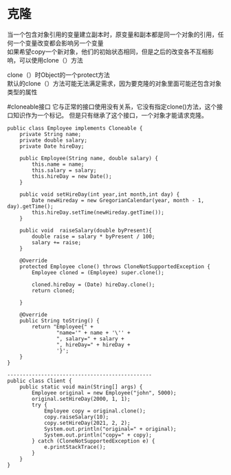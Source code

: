 # 克隆 #

当一个包含对象引用的变量建立副本时，原变量和副本都是同一个对象的引用，任何一个变量改变都会影响另一个变量  
如果希望copy一个新对象，他们的初始状态相同，但是之后的改变各不互相影响，可以使用clone（）方法  

clone（）时Object的一个protect方法  
默认的clone（）方法可能无法满足需求，因为要克隆的对象里面可能还包含对象类型的属性

#cloneable接口
它与正常的接口使用没有关系，它没有指定clone()方法，这个接口知识作为一个标记。 
但是只有继承了这个接口，一个对象才能请求克隆。

	public class Employee implements Cloneable {
	    private String name;
	    private double salary;
	    private Date hireDay;
	
	    public Employee(String name, double salary) {
	        this.name = name;
	        this.salary = salary;
	        this.hireDay = new Date();
	    }
	
	    public void setHireDay(int year,int month,int day) {
	        Date newHireday = new GregorianCalendar(year, month - 1, day).getTime();
	        this.hireDay.setTime(newHireday.getTime());
	    }
	
	    public void  raiseSalary(double byPresent){
	        double raise = salary * byPresent / 100;
	        salary += raise;
	    }
	
	    @Override
	    protected Employee clone() throws CloneNotSupportedException {
	        Employee cloned = (Employee) super.clone();
	
	        cloned.hireDay = (Date) hireDay.clone();
	        return cloned;
	
	    }
	
	    @Override
	    public String toString() {
	        return "Employee{" +
	                "name='" + name + '\'' +
	                ", salary=" + salary +
	                ", hireDay=" + hireDay +
	                '}';
	    }
	}

	-----------------------------------------------
	public class Client {
	    public static void main(String[] args) {
	        Employee original = new Employee("john", 5000);
	        original.setHireDay(2000, 1, 1);
	        try {
	            Employee copy = original.clone();
	            copy.raiseSalary(10);
	            copy.setHireDay(2021, 2, 2);
	            System.out.println("original=" + original);
	            System.out.println("copy=" + copy);
	        } catch (CloneNotSupportedException e) {
	            e.printStackTrace();
	        }
	    }
	}